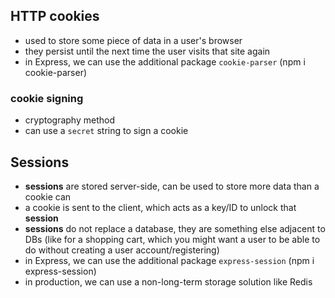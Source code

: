 ## HTTP cookies
- used to store some piece of data in a user's browser
- they persist until the next time the user visits that site again
- in Express, we can use the additional package `cookie-parser` (npm i cookie-parser)

### cookie signing
- cryptography method
- can use a `secret` string to sign a cookie

## Sessions
- **sessions** are stored server-side, can be used to store more data than a cookie can
- a cookie is sent to the client, which acts as a key/ID to unlock that **session**
- **sessions** do not replace a database, they are something else adjacent to DBs (like for a shopping cart, which you might want a user to be able to do without creating a user account/registering)
- in Express, we can use the additional package `express-session` (npm i express-session)
- in production, we can use a non-long-term storage solution like Redis